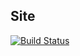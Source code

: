 
## Site

[![Build Status](https://travis-ci.org/gte620v/gte620v.github.io.svg?branch=master)](https://travis-ci.org/gte620v/gte620v.github.io)

